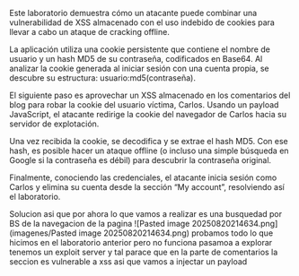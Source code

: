 Este laboratorio demuestra cómo un atacante puede combinar una vulnerabilidad de XSS almacenado con el uso indebido de cookies para llevar a cabo un ataque de cracking offline.

La aplicación utiliza una cookie persistente que contiene el nombre de usuario y un hash MD5 de su contraseña, codificados en Base64. Al analizar la cookie generada al iniciar sesión con una cuenta propia, se descubre su estructura: usuario:md5(contraseña).

El siguiente paso es aprovechar un XSS almacenado en los comentarios del blog para robar la cookie del usuario víctima, Carlos. Usando un payload JavaScript, el atacante redirige la cookie del navegador de Carlos hacia su servidor de explotación.

Una vez recibida la cookie, se decodifica y se extrae el hash MD5. Con ese hash, es posible hacer un ataque offline (o incluso una simple búsqueda en Google si la contraseña es débil) para descubrir la contraseña original.

Finalmente, conociendo las credenciales, el atacante inicia sesión como Carlos y elimina su cuenta desde la sección “My account”, resolviendo así el laboratorio.

Solucion
asi que por ahora lo que vamos a realizar es una busquedad por BS de la navegacion de la pagina
![Pasted image 20250820214634.png](imagenes/Pasted image 20250820214634.png)
probamos todo lo que hicimos en el laboratorio anterior pero no funciona pasamoa a explorar tenemos  un exploit server y tal parace que en la parte de comentarios la seccion es vulnerable a xss asi que vamos a injectar un payload
